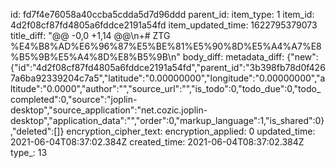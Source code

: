 id: fd7f4e76058a40ccba5cdda5d7d96ddd
parent_id: 
item_type: 1
item_id: 4d2f08cf87fd4805a6fddce2191a54fd
item_updated_time: 1622795379073
title_diff: "@@ -0,0 +1,14 @@\\n+# ZTG %E4%B8%AD%E6%96%87%E5%BE%81%E5%90%8D%E5%A4%A7%E8%B5%9B%E5%A4%8D%E8%B5%9B\\n"
body_diff: 
metadata_diff: {"new":{"id":"4d2f08cf87fd4805a6fddce2191a54fd","parent_id":"3b398fb78d0f4267a6ba92339204c7a5","latitude":"0.00000000","longitude":"0.00000000","altitude":"0.0000","author":"","source_url":"","is_todo":0,"todo_due":0,"todo_completed":0,"source":"joplin-desktop","source_application":"net.cozic.joplin-desktop","application_data":"","order":0,"markup_language":1,"is_shared":0},"deleted":[]}
encryption_cipher_text: 
encryption_applied: 0
updated_time: 2021-06-04T08:37:02.384Z
created_time: 2021-06-04T08:37:02.384Z
type_: 13